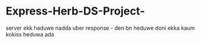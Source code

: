 # Express-Herb-DS-Project-
server ekk haduwe nadda uber 
response -  den bn heduwe doni ekka kaum kokiss heduwa ada

